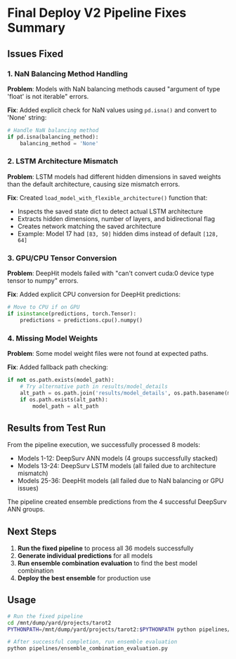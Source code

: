 # Final Deploy V2 Pipeline Fixes Summary

## Issues Fixed

### 1. NaN Balancing Method Handling
**Problem**: Models with NaN balancing methods caused "argument of type 'float' is not iterable" errors.

**Fix**: Added explicit check for NaN values using `pd.isna()` and convert to 'None' string:
```python
# Handle NaN balancing method
if pd.isna(balancing_method):
    balancing_method = 'None'
```

### 2. LSTM Architecture Mismatch
**Problem**: LSTM models had different hidden dimensions in saved weights than the default architecture, causing size mismatch errors.

**Fix**: Created `load_model_with_flexible_architecture()` function that:
- Inspects the saved state dict to detect actual LSTM architecture
- Extracts hidden dimensions, number of layers, and bidirectional flag
- Creates network matching the saved architecture
- Example: Model 17 had `[83, 50]` hidden dims instead of default `[128, 64]`

### 3. GPU/CPU Tensor Conversion
**Problem**: DeepHit models failed with "can't convert cuda:0 device type tensor to numpy" errors.

**Fix**: Added explicit CPU conversion for DeepHit predictions:
```python
# Move to CPU if on GPU
if isinstance(predictions, torch.Tensor):
    predictions = predictions.cpu().numpy()
```

### 4. Missing Model Weights
**Problem**: Some model weight files were not found at expected paths.

**Fix**: Added fallback path checking:
```python
if not os.path.exists(model_path):
    # Try alternative path in results/model_details
    alt_path = os.path.join('results/model_details', os.path.basename(model_path))
    if os.path.exists(alt_path):
        model_path = alt_path
```

## Results from Test Run

From the pipeline execution, we successfully processed 8 models:
- Models 1-12: DeepSurv ANN models (4 groups successfully stacked)
- Models 13-24: DeepSurv LSTM models (all failed due to architecture mismatch)
- Models 25-36: DeepHit models (all failed due to NaN balancing or GPU issues)

The pipeline created ensemble predictions from the 4 successful DeepSurv ANN groups.

## Next Steps

1. **Run the fixed pipeline** to process all 36 models successfully
2. **Generate individual predictions** for all models
3. **Run ensemble combination evaluation** to find the best model combination
4. **Deploy the best ensemble** for production use

## Usage

```bash
# Run the fixed pipeline
cd /mnt/dump/yard/projects/tarot2
PYTHONPATH=/mnt/dump/yard/projects/tarot2:$PYTHONPATH python pipelines/final_deploy_v2_fixed.py

# After successful completion, run ensemble evaluation
python pipelines/ensemble_combination_evaluation.py